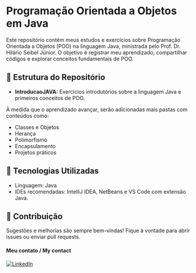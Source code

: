 # Programação Orientada a Objetos em Java

Este repositório contém meus estudos e exercícios sobre Programação Orientada a Objetos (POO) na linguagem Java, ministrada pelo Prof. Dr. Hilário Seibel Júnior. O objetivo é registrar meu aprendizado, compartilhar códigos e explorar conceitos fundamentais de POO.

## 📁 Estrutura do Repositório

- **IntroducaoJAVA:** Exercícios introdutórios sobre a linguagem Java e primeiros conceitos de POO.

À medida que o aprendizado avançar, serão adicionadas mais pastas com conteúdos como:
- Classes e Objetos
- Herança
- Polimorfismo
- Encapsulamento
- Projetos práticos

## 🚀 Tecnologias Utilizadas
- Linguagem: Java
- IDEs recomendadas: IntelliJ IDEA, NetBeans e VS Code com extensão Java.

## 🤝 Contribuição
Sugestões e melhorias são sempre bem-vindas! Fique à vontade para abrir issues ou enviar pull requests.

#### Meu contato / My contact
[![LinkedIn](https://img.shields.io/badge/linkedin-blue?style=for-the-badge&logo=linkedin)](https://www.linkedin.com/in/gustavo-saraiva-222386235/)

